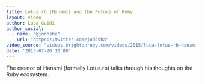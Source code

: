 ```yaml
---
title: Lotus.rb (Hanami) and the Future of Ruby
layout: video
author: Luca Guidi
author_social:
  - name: "@jodosha"
    url: "https://twitter.com/jodosha"
video_source: "videos.brightonruby.com/videos/2015/luca-lotus-rb-hanami-and-the-future-of-ruby.mp4"
date: '2015-07-20 10:00'
---
```


The creator of Hanami (formally Lotus.rb) talks through his thoughts on the Ruby ecosystem.
